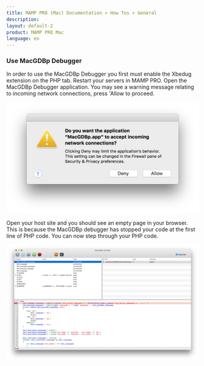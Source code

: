 ```yaml
---
title: MAMP PRO (Mac) Documentation > How Tos > General
description: 
layout: default-2
product: MAMP PRO Mac
language: en
---
```


### Use MacGDBp Debugger

In order to use the MacGDBp Debugger you first must enable the Xbedug extension on the PHP tab. Restart your servers in MAMP PRO. Open the MacGDBp Debugger application. You may see a warning message relating to incoming network connections, press 'Allow to proceed.

![MAMP](/en/MAMP-PRO-Mac/How-Tos/General/UseXdebug/Allow.png) 

Open your host site and you should see an empty page in your browser. This is because the MacGDBp debugger has stopped your code at the first line of PHP code. You can now step through your PHP code.

![MAMP](/en/MAMP-PRO-Mac/How-Tos/General/UseXdebug/Breakpoint.png) 



